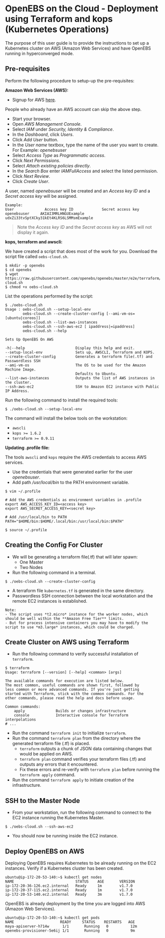 # OpenEBS on the Cloud - Deployment using Terraform and kops (Kubernetes Operations)

The purpose of this user guide is to provide the instructions to set up a Kubernetes cluster on AWS (Amazon Web Services) and have OpenEBS running in hyperconverged mode.

## Pre-requisites

Perform the following procedure to setup-up the pre-requisites:

**Amazon Web Services (AWS):**

- Signup for AWS [here](https://portal.aws.amazon.com/gp/aws/developer/registration/index.html).

People who already have an AWS account can skip the above step.

- Start your browser.
- Open *AWS Management Console*.
- Select *IAM* under *Security, Identity & Compliance*.
- In the *Dashboard*, click *Users*.
- Click *Add User* button.
- In the *User name* textbox, type the name of the user you want to create. For Example: *openebsuser*
- Select *Access Type* as *Programmatic access*.
- Click *Next Permissions*.
- Select *Attach existing policies directly*.
- In the *Search Box* enter *IAMFullAccess* and select the listed permission.
- Click *Next Review*.
- Click *Create User*.

A user, named *openebsuser* will be created and an *Access key ID* and a *Secret access key*
will be assigned.

```
Example:
User              Access key ID             Secret access key
openebsuser     AKIAI3MRLHNGUExample      udxZi33tvSptXCky31kEt4KLRS6LSMMsmExample
```

>Note the *Access key ID* and the *Secret access key* as AWS will not display it again.

**kops, terraform and awscli:**

We have created a script that does most of the work for you. Download the script file called `oebs-cloud.sh`.

```
$ mkdir -p openebs
$ cd openebs
$ wget https://raw.githubusercontent.com/openebs/openebs/master/e2e/terraform/oebs-cloud.sh
$ chmod +x oebs-cloud.sh
```

List the operations performed by the script:

```
$ ./oebs-cloud.sh
Usage : oebs-cloud.sh --setup-local-env
        oebs-cloud.sh --create-cluster-config [--ami-vm-os=[ubuntu|coreos]]
        oebs-cloud.sh --list-aws-instances
        oebs-cloud.sh --ssh-aws-ec2 [ ipaddress|=ipaddress]
        oebs-cloud.sh --help

Sets Up OpenEBS On AWS

-h|--help                       Display this help and exit.
--setup-local-env               Sets up, AWSCLI, Terraform and KOPS.
--create-cluster-config         Generates a terraform file(.tf) and Passwordless SSH
--ami-vm-os                     The OS to be used for the Amazon Machine Image.
                                Defaults to Ubuntu.
--list-aws-instances            Outputs the list of AWS instances in the cluster.
--ssh-aws-ec2                   SSH to Amazon EC2 instance with Public IP Address.

```

Run the following command to install the required tools:

```
$ ./oebs-cloud.sh --setup-local-env
```

The command will install the below tools on the workstation:

- `awscli`
- `kops >= 1.6.2`
- `terraform >= 0.9.11`

**Updating .profile file:**

The tools `awscli` and `kops` require the AWS credentials to access AWS services.

- Use the credentials that were generated earlier for the user *openebsuser*.
- Add path */usr/local/bin* to the PATH environment variable.

```
$ vim ~/.profile

# Add the AWS credentials as environment variables in .profile
export AWS_ACCESS_KEY_ID=<access key>
export AWS_SECRET_ACCESS_KEY=<secret key>

# Add /usr/local/bin to PATH
PATH="$HOME/bin:$HOME/.local/bin:/usr/local/bin:$PATH"

$ source ~/.profile
```

## Creating the Config For Cluster
- We will be generating a terraform file(.tf) that will later spawn:
  - One Master
  - Two Nodes
- Run the following command in a terminal.

```
$ ./oebs-cloud.sh --create-cluster-config
```

- A terraform file `kubernetes.tf` is generated in the same directory.
- Passwordless SSH connection between the local workstation and the remote EC2 instances is established.

```
Note:
- The script uses *t2.micro* instance for the worker nodes, which should be well within the **Amazon Free Tier** limits.
- But for process intensive containers you may have to modify the script to use *m3.large* instances, which could be charged.
```

## Create Cluster on AWS using Terraform

- Run the following command to verify successful installation of `terraform`.

```
$ terraform
Usage: terraform [--version] [--help] <comman> [args]

The available commands for execution are listed below.
The most common, useful commands are shown first, followed by
less common or more advanced commands. If you're just getting
started with Terraform, stick with the common commands. For the
other commands, please read the help and docs before usage.

Common commands:
    apply              Builds or changes infrastructure
    console            Interactive console for Terraform interpolations
# ...
```

- Run the command `terraform init` to initialize `terraform`.
- Run the command `terraform plan` from the directory where the generated terraform file (.tf) is placed.
  - `terraform` outputs a chunk of JSON data containing changes that would be applied on AWS.
  - `terraform plan` command verifies your terraform files (.tf) and outputs any errors that it encountered.
  - Fix these errors and re-verify with `terraform plan` before running the `terraform apply` command.
- Run the command `terraform apply` to initiate creation of the infrastructure.

## SSH to the Master Node

- From your workstation, run the following command to connect to the EC2 instance running the Kubernetes Master.

```
$ ./oebs-cloud.sh --ssh-aws-ec2
```

- You should now be running inside the EC2 instance.

## Deploy OpenEBS on AWS

Deploying OpenEBS requires Kubernetes to be already running on the EC2 instances. Verify if a Kubernetes cluster has been created.

```
ubuntu@ip-172-20-53-140:~$ kubectl get nodes 
NAME                            STATUS    AGE       VERSION 
ip-172-20-36-126.ec2.internal   Ready     1m        v1.7.0 
ip-172-20-37-115.ec2.internal   Ready     1m        v1.7.0 
ip-172-20-53-140.ec2.internal   Ready     3m        v1.7.0
```

OpenEBS is already deployment by the time you are logged into AWS (Amazon Web Services).

```
ubuntu@ip-172-20-53-140:~$ kubectl get pods
NAME                     READY     STATUS    RESTARTS   AGE
maya-apiserver-h714w      1/1       Running   0          12m
openebs-provisioner-5e6ij 1/1       Running   0          9m

```